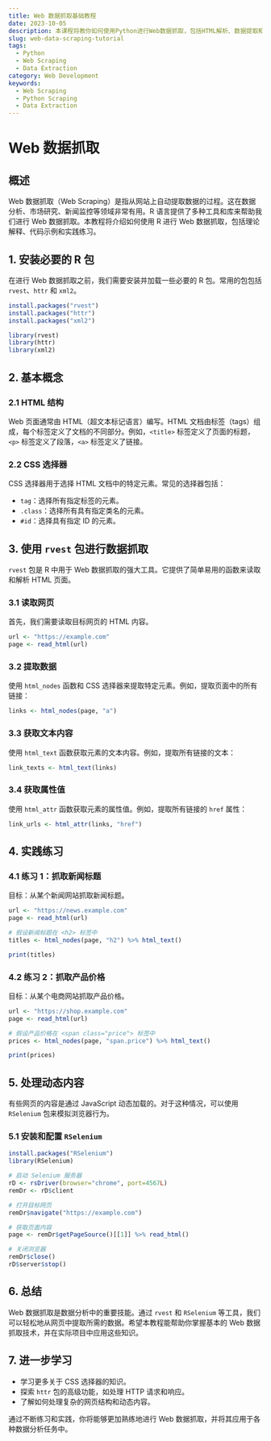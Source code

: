 ```yaml
---
title: Web 数据抓取基础教程
date: 2023-10-05
description: 本课程将教你如何使用Python进行Web数据抓取，包括HTML解析、数据提取和存储。适合初学者和有一定编程基础的学员。
slug: web-data-scraping-tutorial
tags:
  - Python
  - Web Scraping
  - Data Extraction
category: Web Development
keywords:
  - Web Scraping
  - Python Scraping
  - Data Extraction
---
```


# Web 数据抓取

## 概述

Web 数据抓取（Web Scraping）是指从网站上自动提取数据的过程。这在数据分析、市场研究、新闻监控等领域非常有用。R 语言提供了多种工具和库来帮助我们进行 Web 数据抓取。本教程将介绍如何使用 R 进行 Web 数据抓取，包括理论解释、代码示例和实践练习。

## 1. 安装必要的 R 包

在进行 Web 数据抓取之前，我们需要安装并加载一些必要的 R 包。常用的包包括 `rvest`、`httr` 和 `xml2`。

```r
install.packages("rvest")
install.packages("httr")
install.packages("xml2")

library(rvest)
library(httr)
library(xml2)
```

## 2. 基本概念

### 2.1 HTML 结构

Web 页面通常由 HTML（超文本标记语言）编写。HTML 文档由标签（tags）组成，每个标签定义了文档的不同部分。例如，`<title>` 标签定义了页面的标题，`<p>` 标签定义了段落，`<a>` 标签定义了链接。

### 2.2 CSS 选择器

CSS 选择器用于选择 HTML 文档中的特定元素。常见的选择器包括：

- `tag`：选择所有指定标签的元素。
- `.class`：选择所有具有指定类名的元素。
- `#id`：选择具有指定 ID 的元素。

## 3. 使用 `rvest` 包进行数据抓取

`rvest` 包是 R 中用于 Web 数据抓取的强大工具。它提供了简单易用的函数来读取和解析 HTML 页面。

### 3.1 读取网页

首先，我们需要读取目标网页的 HTML 内容。

```r
url <- "https://example.com"
page <- read_html(url)
```

### 3.2 提取数据

使用 `html_nodes` 函数和 CSS 选择器来提取特定元素。例如，提取页面中的所有链接：

```r
links <- html_nodes(page, "a")
```

### 3.3 获取文本内容

使用 `html_text` 函数获取元素的文本内容。例如，提取所有链接的文本：

```r
link_texts <- html_text(links)
```

### 3.4 获取属性值

使用 `html_attr` 函数获取元素的属性值。例如，提取所有链接的 `href` 属性：

```r
link_urls <- html_attr(links, "href")
```

## 4. 实践练习

### 4.1 练习 1：抓取新闻标题

目标：从某个新闻网站抓取新闻标题。

```r
url <- "https://news.example.com"
page <- read_html(url)

# 假设新闻标题在 <h2> 标签中
titles <- html_nodes(page, "h2") %>% html_text()

print(titles)
```

### 4.2 练习 2：抓取产品价格

目标：从某个电商网站抓取产品价格。

```r
url <- "https://shop.example.com"
page <- read_html(url)

# 假设产品价格在 <span class="price"> 标签中
prices <- html_nodes(page, "span.price") %>% html_text()

print(prices)
```

## 5. 处理动态内容

有些网页的内容是通过 JavaScript 动态加载的。对于这种情况，可以使用 `RSelenium` 包来模拟浏览器行为。

### 5.1 安装和配置 `RSelenium`

```r
install.packages("RSelenium")
library(RSelenium)

# 启动 Selenium 服务器
rD <- rsDriver(browser="chrome", port=4567L)
remDr <- rD$client

# 打开目标网页
remDr$navigate("https://example.com")

# 获取页面内容
page <- remDr$getPageSource()[[1]] %>% read_html()

# 关闭浏览器
remDr$close()
rD$server$stop()
```

## 6. 总结

Web 数据抓取是数据分析中的重要技能。通过 `rvest` 和 `RSelenium` 等工具，我们可以轻松地从网页中提取所需的数据。希望本教程能帮助你掌握基本的 Web 数据抓取技术，并在实际项目中应用这些知识。

## 7. 进一步学习

- 学习更多关于 CSS 选择器的知识。
- 探索 `httr` 包的高级功能，如处理 HTTP 请求和响应。
- 了解如何处理复杂的网页结构和动态内容。

通过不断练习和实践，你将能够更加熟练地进行 Web 数据抓取，并将其应用于各种数据分析任务中。